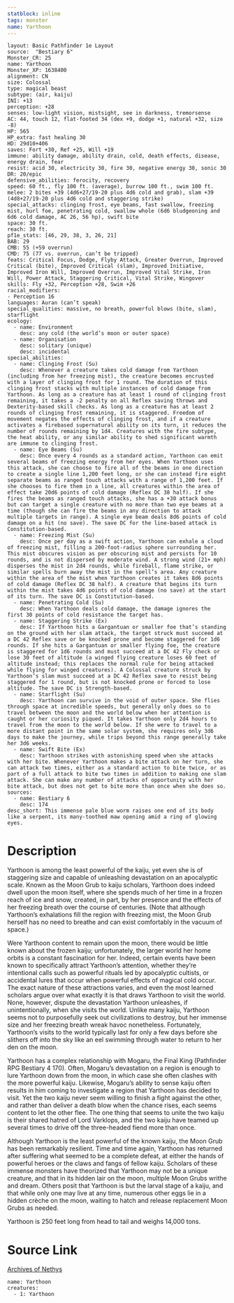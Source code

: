 ```yaml
---
statblock: inline
tags: monster
name: Yarthoon
---
```

```statblock
layout: Basic Pathfinder 1e Layout
source:  "Bestiary 6"
Monster_CR: 25
name: Yarthoon
Monster_XP: 1638400
alignment: CN
size: Colossal
type: magical beast
subtype: (air, kaiju)
INI: +13
perception: +28
senses: low-light vision, mistsight, see in darkness, tremorsense
AC: 44, touch 12, flat-footed 34 (dex +9, dodge +1, natural +32, size -8)
HP: 565
HP_extra: fast healing 30
HD: 29d10+406
saves: Fort +30, Ref +25, Will +19
immune: ability damage, ability drain, cold, death effects, disease, energy drain, fear
resist: acid 30, electricity 30, fire 30, negative energy 30, sonic 30
DR: 20/epic
defensive_abilities: ferocity, recovery
speed: 60 ft., fly 100 ft. (average), burrow 100 ft., swim 100 ft.
melee: 2 bites +39 (4d6+27/19-20 plus 4d6 cold and grab), slam +39 (4d8+27/19-20 plus 4d6 cold and staggering strike)
special_attacks: clinging frost, eye beams, fast swallow, freezing mist, hurl foe, penetrating cold, swallow whole (6d6 bludgeoning and 6d6 cold damage, AC 26, 56 hp), swift bite
space: 30 ft.
reach: 30 ft.
pf1e_stats: [46, 29, 38, 3, 26, 21]
BAB: 29
CMB: 55 (+59 overrun)
CMD: 75 (77 vs. overrun, can’t be tripped)
feats: Critical Focus, Dodge, Flyby Attack, Greater Overrun, Improved Critical (bite), Improved Critical (slam), Improved Initiative, Improved Iron Will, Improved Overrun, Improved Vital Strike, Iron Will, Power Attack, Staggering Critical, Vital Strike, Wingover
skills: Fly +32, Perception +28, Swim +26
racial_modifiers:
- Perception 16
languages: Auran (can’t speak)
special_qualities: massive, no breath, powerful blows (bite, slam), starflight
ecology:
  - name: Environment
    desc: any cold (the world’s moon or outer space)
  - name: Organisation
    desc: solitary (unique)
    desc: incidental
special_abilities:
  - name: Clinging Frost (Su)
    desc: Whenever a creature takes cold damage from Yarthoon (including from her freezing mist), the creature becomes encrusted with a layer of clinging frost for 1 round. The duration of this clinging frost stacks with multiple instances of cold damage from Yarthoon. As long as a creature has at least 1 round of clinging frost remaining, it takes a -2 penalty on all Reflex saving throws and Dexterity-based skill checks. As long as a creature has at least 2 rounds of clinging frost remaining, it is staggered. Freedom of movement negates the effects of clinging frost, and if a creature activates a firebased supernatural ability on its turn, it reduces the number of rounds remaining by 1d4. Creatures with the fire subtype, the heat ability, or any similar ability to shed significant warmth are immune to clinging frost.
  - name: Eye Beams (Su)
    desc: Once every 4 rounds as a standard action, Yarthoon can emit several beams of freezing energy from her eyes. When Yarthoon uses this attack, she can choose to fire all of the beams in one direction to create a single line 1,200 feet long, or she can instead fire eight separate beams as ranged touch attacks with a range of 1,200 feet. If she chooses to fire them in a line, all creatures within the area of effect take 20d6 points of cold damage (Reflex DC 38 half). If she fires the beams as ranged touch attacks, she has a +30 attack bonus but can target a single creature with no more than two eye beams at a time (though she can fire the beams in any direction to attack multiple targets in range). A single eye beam deals 8d6 points of cold damage on a hit (no save). The save DC for the line-based attack is Constitution-based.
  - name: Freezing Mist (Su)
    desc: Once per day as a swift action, Yarthoon can exhale a cloud of freezing mist, filling a 200-foot-radius sphere surrounding her. This mist obscures vision as per obscuring mist and persists for 10 rounds, and is not dispersed by moderate wind. A strong wind (21+ mph) disperses the mist in 2d4 rounds, while fireball, flame strike, or similar spells burn away the mist in the spell’s area. Any creature within the area of the mist when Yarthoon creates it takes 8d6 points of cold damage (Reflex DC 38 half). A creature that begins its turn within the mist takes 4d6 points of cold damage (no save) at the start of its turn. The save DC is Constitution-based.
  - name: Penetrating Cold (Su)
    desc: When Yarthoon deals cold damage, the damage ignores the first 30 points of cold resistance the target has.
  - name: Staggering Strike (Ex)
    desc: If Yarthoon hits a Gargantuan or smaller foe that’s standing on the ground with her slam attack, the target struck must succeed at a DC 42 Reflex save or be knocked prone and become staggered for 1d6 rounds. If she hits a Gargantuan or smaller flying foe, the creature is staggered for 1d6 rounds and must succeed at a DC 42 Fly check or lose 30 feet of altitude (a winged flying creature loses 60 feet of altitude instead; this replaces the normal rule for being attacked while flying for winged creatures). A Colossal creature struck by Yarthoon’s slam must succeed at a DC 42 Reflex save to resist being staggered for 1 round, but is not knocked prone or forced to lose altitude. The save DC is Strength-based.
  - name: Starflight (Su)
    desc: Yarthoon can survive in the void of outer space. She flies through space at incredible speeds, but generally only does so to travel between the moon and the world below when her attention is caught or her curiosity piqued. It takes Yarthoon only 2d4 hours to travel from the moon to the world below. If she were to travel to a more distant point in the same solar system, she requires only 3d6 days to make the journey, while trips beyond this range generally take her 3d6 weeks.
  - name: Swift Bite (Ex)
    desc: Yarthoon strikes with astonishing speed when she attacks with her bite. Whenever Yarthoon makes a bite attack on her turn, she can attack two times, either as a standard action to bite twice, or as part of a full attack to bite two times in addition to making one slam attack. She can make any number of attacks of opportunity with her bite attack, but does not get to bite more than once when she does so.
sources:
  - name: Bestiary 6
    desc: 174
desc_short: This immense pale blue worm raises one end of its body like a serpent, its many-toothed maw opening amid a ring of glowing eyes.
```
# Description
Yarthoon is among the least powerful of the kaiju, yet even she is of staggering size and capable of unleashing devastation on an apocalyptic scale. Known as the Moon Grub to kaiju scholars, Yarthoon does indeed dwell upon the moon itself, where she spends much of her time in a frozen reach of ice and snow, created, in part, by her presence and the effects of her freezing breath over the course of centuries. (Note that although Yarthoon’s exhalations fill the region with freezing mist, the Moon Grub herself has no need to breathe and can exist comfortably in the vacuum of space.) 

Were Yarthoon content to remain upon the moon, there would be little known about the frozen kaiju; unfortunately, the larger world her home orbits is a constant fascination for her. Indeed, certain events have been known to specifically attract Yarthoon’s attention, whether they’re intentional calls such as powerful rituals led by apocalyptic cultists, or accidental lures that occur when powerful effects of magical cold occur. The exact nature of these attractions varies, and even the most learned scholars argue over what exactly it is that draws Yarthoon to visit the world. None, however, dispute the devastation Yarthoon unleashes, if unintentionally, when she visits the world. Unlike many kaiju, Yarthoon seems not to purposefully seek out civilizations to destroy, but her immense size and her freezing breath wreak havoc nonetheless. Fortunately, Yarthoon’s visits to the world typically last for only a few days before she slithers off into the sky like an eel swimming through water to return to her den on the moon. 

Yarthoon has a complex relationship with Mogaru, the Final King (Pathfinder RPG Bestiary 4 170). Often, Mogaru’s devastation on a region is enough to lure Yarthoon down from the moon, in which case she often clashes with the more powerful kaiju. Likewise, Mogaru’s ability to sense kaiju often results in him coming to investigate a region that Yarthoon has decided to visit. Yet the two kaiju never seem willing to finish a fight against the other, and rather than deliver a death blow when the chance rises, each seems content to let the other flee. The one thing that seems to unite the two kaiju is their shared hatred of Lord Varklops, and the two kaiju have teamed up several times to drive off the three-headed fiend more than once. 

Although Yarthoon is the least powerful of the known kaiju, the Moon Grub has been remarkably resilient. Time and time again, Yarthoon has returned after suffering what seemed to be a complete defeat, at either the hands of powerful heroes or the claws and fangs of fellow kaiju. Scholars of these immense monsters have theorized that Yarthoon may not be a unique creature, and that in its hidden lair on the moon, multiple Moon Grubs writhe and dream. Others posit that Yarthoon is but the larval stage of a kaiju, and that while only one may live at any time, numerous other eggs lie in a hidden crèche on the moon, waiting to hatch and release replacement Moon Grubs as needed. 

Yarthoon is 250 feet long from head to tail and weighs 14,000 tons.
# Source Link
[Archives of Nethys](https://aonprd.com/MonsterDisplay.aspx?ItemName=Yarthoon)
```encounter-table
name: Yarthoon
creatures:
  - 1: Yarthoon
```
